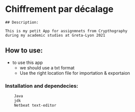 # Chiffrement par décalage
```
## Description: 

This is my petit App for assignmnets from Crypthography 
during my academic studies at Greta-Lyon 2021

```
## How to use:
- to use this app
    * we should use a txt format
    * Use the right location file for importation & exportaion 
### Installation and dependecies: 

```bash
    Java 
    jdk
    Netbeat text-editor
```
